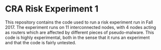 CRA Risk Experiment 1
=====================
This repository contains the code used to run a risk experiment run in Fall 2017. The experiment runs on 11 interconnected nodes, with 4 nodes acting as routers which are affected by different pieces of pseudo-malware. This code is highly experimental, both in the sense that it runs an experiment and that the code is fairly untested.